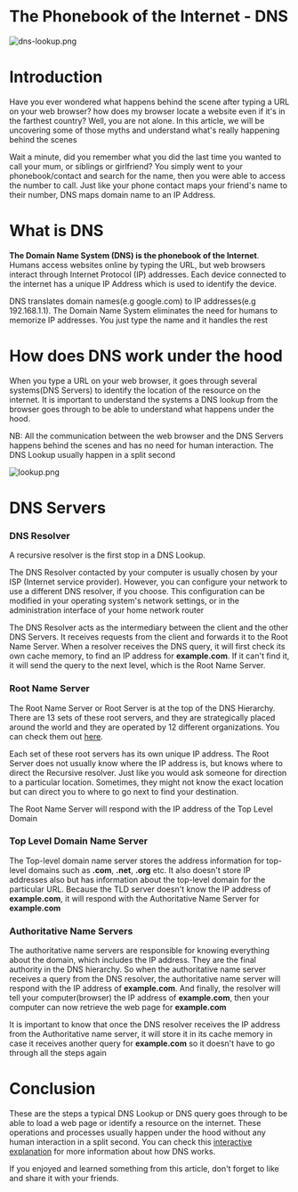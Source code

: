 # The Phonebook of the Internet - DNS

![dns-lookup.png](https://cdn.hashnode.com/res/hashnode/image/upload/v1604128454353/6i55H8U97.png)

# Introduction

Have you ever wondered what happens behind the scene after typing a URL on your web browser? how does my browser locate a website even if it's in the farthest country?  Well, you are not alone. In this article, we will be uncovering some of those myths and understand what's really happening behind the scenes

Wait a minute, did you remember what you did the last time you wanted to call your mum, or siblings or girlfriend? You simply went to your phonebook/contact and search for the name, then you were able to access the number to call. Just like your phone contact maps your friend's name to their number, DNS maps domain name to an IP Address. 

# What is DNS

**The Domain Name System (DNS) is the phonebook of the Internet**. Humans access websites online by typing the URL, but web browsers interact through Internet Protocol (IP) addresses. Each device connected to the internet has a unique IP Address which is used to identify the device.

DNS translates domain names(e.g google.com) to IP addresses(e.g 192.168.1.1). The Domain Name System eliminates the need for humans to memorize IP addresses. You just type the name and it handles the rest

# How does DNS work under the hood

When you type a URL on your web browser, it goes through several systems(DNS Servers) to identify the location of the resource on the internet. It is important to understand the systems a DNS lookup from the browser goes through to be able to understand what happens under the hood. 

NB: All the communication between the web browser and the DNS Servers happens behind the scenes and has no need for human interaction. The DNS Lookup usually happen in a split second

![lookup.png](https://www.appneta.com/images/network-monitoring/dns-example.png)

# DNS Servers

### DNS Resolver 
A recursive resolver is the first stop in a DNS Lookup. 

The DNS Resolver contacted by your computer is usually chosen by your ISP (Internet service provider). However, you can configure your network to use a different DNS resolver, if you choose. This configuration can be modified in your operating system's network settings, or in the administration interface of your home network router

The DNS Resolver acts as the intermediary between the client and the other DNS Servers. It receives requests from the client and forwards it to the Root Name Server. When a resolver receives the DNS query, it will first check its own cache memory, to find an IP address for **example.com**. If it can't find it, it will send the query to the next level, which is the Root Name Server. 

### Root Name Server

The Root Name Server or Root Server is at the top of the DNS Hierarchy. There are 13 sets of these root servers, and they are strategically placed around the world and they are operated by 12 different organizations. You can check them out [here](https://www.iana.org/domains/root/servers#:~:text=The%20authoritative%20name%20servers%20that,13%20named%20authorities%2C%20as%20follows.). 

Each set of these root servers has its own unique IP address. The Root Server does not usually know where the IP address is, but knows where to direct the Recursive resolver. Just like you would ask someone for direction to a particular location. Sometimes, they might not know the exact location but can direct you to where to go next to find your destination. 

The Root Name Server will respond with the IP address of the Top Level Domain

### Top Level Domain Name Server
The Top-level domain name server stores the address information for top-level domains such as **.com**, **.net**, **.org** etc.  It also doesn't store IP addresses also but has information about the top-level domain for the particular URL. Because the TLD server doesn't know the IP address of **example.com**, it will respond with the Authoritative Name Server for **example.com**

### Authoritative Name Servers
The authoritative name servers are responsible for knowing everything about the domain, which includes the IP address. They are the final authority in the DNS hierarchy. So when the authoritative name server receives a query from the DNS resolver, the authoritative name server will respond with the IP address of **example.com**. And finally, the resolver will tell your computer(browser) the IP address of **example.com**, then your computer can now retrieve the web page for **example.com**

It is important to know that once the DNS resolver receives the IP address from the Authoritative name server, it will store it in its cache memory in case it receives another query for **example.com** so it doesn't have to go through all the steps again

# Conclusion

These are the steps a typical DNS Lookup or DNS query goes through to be able to load a web page or identify a resource on the internet. These operations and processes usually happen under the hood without any human interaction in a split second. You can check this [interactive explanation](https://www.verisign.com/en_US/website-presence/online/how-dns-works/index.xhtml) for more information about how DNS works. 

If you enjoyed and learned something from this article, don't forget to like and share it with your friends. 


